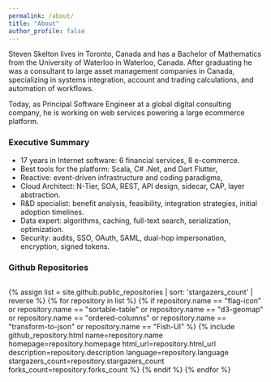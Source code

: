 ```yaml
---
permalink: /about/
title: "About"
author_profile: false
---
```


Steven Skelton lives in Toronto, Canada and has a Bachelor of Mathematics from the University of Waterloo in Waterloo, Canada.
After graduating he was a consultant to large asset management companies in Canada, specializing in systems integration, account and trading calculations, and automation of workflows.

Today, as Principal Software Engineer at a global digital consulting company, he is working on web services powering a large ecommerce platform.

### Executive Summary

- 17 years in Internet software: 6 financial services, 8 e-commerce.
- Best tools for the platform: Scala, C# .Net, and Dart Flutter,
- Reactive: event-driven infrastructure and coding paradigms,
- Cloud Architect: N-Tier, SOA, REST, API design, sidecar, CAP, layer abstraction.
- R&D specialist: benefit analysis, feasibility, integration strategies, initial adoption timelines.
- Data expert: algorithms, caching, full-text search, serialization, optimization.
- Security: audits, SSO, OAuth, SAML, dual-hop impersonation, encryption, signed tokens.

### Github Repositories

<ul style="display:flex;flex-wrap:wrap;-webkit-flex-wrap:wrap;list-style:none;padding-inline-start:0px;">

{% assign list = site.github.public_repositories | sort: 'stargazers_count' | reverse %}
{% for repository in list %}
{% if repository.name == "flag-icon" or repository.name == "sortable-table" or repository.name == "d3-geomap" or repository.name == "ordered-columns" or repository.name == "transform-to-json" or repository.name == "Fish-UI" %}
{%
  include github_repository.html
  name=repository.name
  homepage=repository.homepage
  html_url=repository.html_url
  description=repository.description
  language=repository.language
  stargazers_count=repository.stargazers_count
  forks_count=repository.forks_count
%}
{% endif %}
{% endfor %}
  
</ul>
